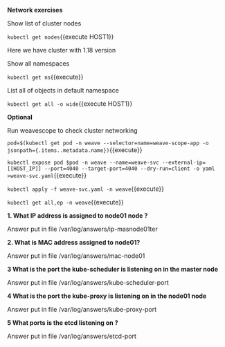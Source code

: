 **Network exercises**

Show list of cluster nodes

`kubectl get nodes`{{execute HOST1}}

Here we have cluster with 1.18 version

Show all namespaces

`kubectl get ns`{{execute}}


List all of objects in default namespace

`kubectl get all -o wide`{{execute HOST1}}


**Optional**

Run weavescope to check cluster networking

`pod=$(kubectl get pod -n weave --selector=name=weave-scope-app -o jsonpath={.items..metadata.name})`{{execute}}

`kubectl expose pod $pod -n weave --name=weave-svc --external-ip=[[HOST_IP]] --port=4040 --target-port=4040 --dry-run=client -o yaml >weave-svc.yaml`{{execute}}

`kubectl apply -f weave-svc.yaml -n weave`{{execute}}

`kubectl get all,ep -n weave`{{execute}}


**1. What IP address is assigned to node01 node ?**

Answer put in file /var/log/answers/ip-masnode01ter

**2. What is MAC address assigned to node01?**

Answer put in file /var/log/answers/mac-node01

**3 What is the port the kube-scheduler is listening on in the master node**

Answer put in file /var/log/answers/kube-scheduler-port

**4 What is the port the kube-proxy is listening on in the node01 node**

Answer put in file /var/log/answers/kube-proxy-port

**5 What ports is the etcd listening on ?**

Answer put in file /var/log/answers/etcd-port







